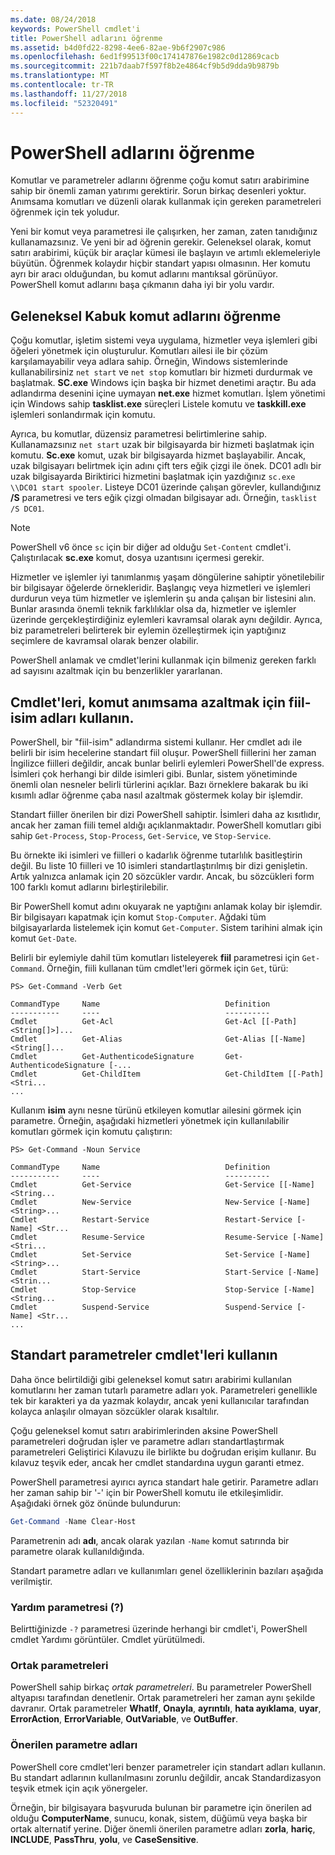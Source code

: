 ```yaml
---
ms.date: 08/24/2018
keywords: PowerShell cmdlet'i
title: PowerShell adlarını öğrenme
ms.assetid: b4d0fd22-8298-4ee6-82ae-9b6f2907c986
ms.openlocfilehash: 6ed1f99513f00c174147876e1982c0d12869cacb
ms.sourcegitcommit: 221b7daab7f597f8b2e4864cf9b5d9dda9b9879b
ms.translationtype: MT
ms.contentlocale: tr-TR
ms.lasthandoff: 11/27/2018
ms.locfileid: "52320491"
---
```

# <a name="learning-powershell-names"></a>PowerShell adlarını öğrenme

Komutlar ve parametreler adlarını öğrenme çoğu komut satırı arabirimine sahip bir önemli zaman yatırımı gerektirir. Sorun birkaç desenleri yoktur. Anımsama komutları ve düzenli olarak kullanmak için gereken parametreleri öğrenmek için tek yoludur.

Yeni bir komut veya parametresi ile çalışırken, her zaman, zaten tanıdığınız kullanamazsınız. Ve yeni bir ad öğrenin gerekir. Geleneksel olarak, komut satırı arabirimi, küçük bir araçlar kümesi ile başlayın ve artımlı eklemeleriyle büyütün. Öğrenmek kolaydır hiçbir standart yapısı olmasının.
Her komutu ayrı bir aracı olduğundan, bu komut adlarını mantıksal görünüyor. PowerShell komut adlarını başa çıkmanın daha iyi bir yolu vardır.

## <a name="learning-command-names-in-traditional-shells"></a>Geleneksel Kabuk komut adlarını öğrenme

Çoğu komutlar, işletim sistemi veya uygulama, hizmetler veya işlemleri gibi öğeleri yönetmek için oluşturulur. Komutları ailesi ile bir çözüm karşılamayabilir veya adlara sahip. Örneğin, Windows sistemlerinde kullanabilirsiniz `net start` ve `net stop` komutları bir hizmeti durdurmak ve başlatmak. **SC.exe** Windows için başka bir hizmet denetimi araçtır. Bu ada adlandırma desenini içine uymayan **net.exe** hizmet komutları. İşlem yönetimi için Windows sahip **tasklist.exe** süreçleri Listele komutu ve **taskkill.exe** işlemleri sonlandırmak için komutu.

Ayrıca, bu komutlar, düzensiz parametresi belirtimlerine sahip. Kullanamazsınız `net start` uzak bir bilgisayarda bir hizmeti başlatmak için komutu. **Sc.exe** komut, uzak bir bilgisayarda hizmet başlayabilir. Ancak, uzak bilgisayarı belirtmek için adını çift ters eğik çizgi ile önek. DC01 adlı bir uzak bilgisayarda Biriktirici hizmetini başlatmak için yazdığınız `sc.exe \\DC01 start spooler`.
Listeye DC01 üzerinde çalışan görevler, kullandığınız **/S** parametresi ve ters eğik çizgi olmadan bilgisayar adı. Örneğin, `tasklist /S DC01`.

> [!NOTE]
> PowerShell v6 önce `sc` için bir diğer ad olduğu `Set-Content` cmdlet'i. Çalıştırılacak **sc.exe** komut, dosya uzantısını içermesi gerekir.

Hizmetler ve işlemler iyi tanımlanmış yaşam döngülerine sahiptir yönetilebilir bir bilgisayar öğelerde örnekleridir. Başlangıç veya hizmetleri ve işlemleri durdurun veya tüm hizmetler ve işlemlerin şu anda çalışan bir listesini alın. Bunlar arasında önemli teknik farklılıklar olsa da, hizmetler ve işlemler üzerinde gerçekleştirdiğiniz eylemleri kavramsal olarak aynı değildir. Ayrıca, biz parametreleri belirterek bir eylemin özelleştirmek için yaptığınız seçimlere de kavramsal olarak benzer olabilir.

PowerShell anlamak ve cmdlet'lerini kullanmak için bilmeniz gereken farklı ad sayısını azaltmak için bu benzerlikler yararlanan.

## <a name="cmdlets-use-verb-noun-names-to-reduce-command-memorization"></a>Cmdlet'leri, komut anımsama azaltmak için fiil-isim adları kullanın.

PowerShell, bir "fiil-isim" adlandırma sistemi kullanır. Her cmdlet adı ile belirli bir isim hecelerine standart fiil oluşur. PowerShell fiillerini her zaman İngilizce fiilleri değildir, ancak bunlar belirli eylemleri PowerShell'de express. İsimleri çok herhangi bir dilde isimleri gibi. Bunlar, sistem yönetiminde önemli olan nesneler belirli türlerini açıklar. Bazı örneklere bakarak bu iki kısımlı adlar öğrenme çaba nasıl azaltmak göstermek kolay bir işlemdir.

Standart fiiller önerilen bir dizi PowerShell sahiptir. İsimleri daha az kısıtlıdır, ancak her zaman fiili temel aldığı açıklanmaktadır. PowerShell komutları gibi sahip `Get-Process`, `Stop-Process`, `Get-Service`, ve `Stop-Service`.

Bu örnekte iki isimleri ve fiilleri o kadarlık öğrenme tutarlılık basitleştirin değil. Bu liste 10 fiilleri ve 10 isimleri standartlaştırılmış bir dizi genişletin. Artık yalnızca anlamak için 20 sözcükler vardır.
Ancak, bu sözcükleri form 100 farklı komut adlarını birleştirilebilir.

Bir PowerShell komut adını okuyarak ne yaptığını anlamak kolay bir işlemdir. Bir bilgisayarı kapatmak için komut `Stop-Computer`. Ağdaki tüm bilgisayarlarda listelemek için komut `Get-Computer`. Sistem tarihini almak için komut `Get-Date`.

Belirli bir eylemiyle dahil tüm komutları listeleyerek **fiil** parametresi için `Get-Command`. Örneğin, fiili kullanan tüm cmdlet'leri görmek için `Get`, türü:

```
PS> Get-Command -Verb Get

CommandType     Name                            Definition
-----------     ----                            ----------
Cmdlet          Get-Acl                         Get-Acl [[-Path] <String[]>]...
Cmdlet          Get-Alias                       Get-Alias [[-Name] <String[]...
Cmdlet          Get-AuthenticodeSignature       Get-AuthenticodeSignature [-...
Cmdlet          Get-ChildItem                   Get-ChildItem [[-Path] <Stri...
...
```

Kullanım **isim** aynı nesne türünü etkileyen komutlar ailesini görmek için parametre. Örneğin, aşağıdaki hizmetleri yönetmek için kullanılabilir komutları görmek için komutu çalıştırın:

```
PS> Get-Command -Noun Service

CommandType     Name                            Definition
-----------     ----                            ----------
Cmdlet          Get-Service                     Get-Service [[-Name] <String...
Cmdlet          New-Service                     New-Service [-Name] <String>...
Cmdlet          Restart-Service                 Restart-Service [-Name] <Str...
Cmdlet          Resume-Service                  Resume-Service [-Name] <Stri...
Cmdlet          Set-Service                     Set-Service [-Name] <String>...
Cmdlet          Start-Service                   Start-Service [-Name] <Strin...
Cmdlet          Stop-Service                    Stop-Service [-Name] <String...
Cmdlet          Suspend-Service                 Suspend-Service [-Name] <Str...
...
```

## <a name="cmdlets-use-standard-parameters"></a>Standart parametreler cmdlet'leri kullanın

Daha önce belirtildiği gibi geleneksel komut satırı arabirimi kullanılan komutlarını her zaman tutarlı parametre adları yok. Parametreleri genellikle tek bir karakteri ya da yazmak kolaydır, ancak yeni kullanıcılar tarafından kolayca anlaşılır olmayan sözcükler olarak kısaltılır.

Çoğu geleneksel komut satırı arabirimlerinden aksine PowerShell parametreleri doğrudan işler ve parametre adları standartlaştırmak parametreleri Geliştirici Kılavuzu ile birlikte bu doğrudan erişim kullanır. Bu kılavuz teşvik eder, ancak her cmdlet standardına uygun garanti etmez.

PowerShell parametresi ayırıcı ayrıca standart hale getirir. Parametre adları her zaman sahip bir '-' için bir PowerShell komutu ile etkileşimlidir. Aşağıdaki örnek göz önünde bulundurun:

```powershell
Get-Command -Name Clear-Host
```

Parametrenin adı **adı**, ancak olarak yazılan `-Name` komut satırında bir parametre olarak kullanıldığında.

Standart parametre adları ve kullanımları genel özelliklerinin bazıları aşağıda verilmiştir.

### <a name="the-help-parameter-"></a>Yardım parametresi (?)

Belirttiğinizde `-?` parametresi üzerinde herhangi bir cmdlet'i, PowerShell cmdlet Yardımı görüntüler.
Cmdlet yürütülmedi.

### <a name="common-parameters"></a>Ortak parametreleri

PowerShell sahip birkaç *ortak parametreleri*. Bu parametreler PowerShell altyapısı tarafından denetlenir. Ortak parametreleri her zaman aynı şekilde davranır. Ortak parametreler **WhatIf**, **Onayla**, **ayrıntılı**, **hata ayıklama**, **uyar**, **ErrorAction**, **ErrorVariable**, **OutVariable**, ve **OutBuffer**.

### <a name="recommended-parameter-names"></a>Önerilen parametre adları

PowerShell core cmdlet'leri benzer parametreler için standart adları kullanın. Bu standart adlarının kullanılmasını zorunlu değildir, ancak Standardizasyon teşvik etmek için açık yönergeler.

Örneğin, bir bilgisayara başvuruda bulunan bir parametre için önerilen ad olduğu **ComputerName**, sunucu, konak, sistem, düğümü veya başka bir ortak alternatif yerine. Diğer önemli önerilen parametre adları **zorla**, **hariç**, **INCLUDE**, **PassThru**, **yolu**, ve **CaseSensitive**.
